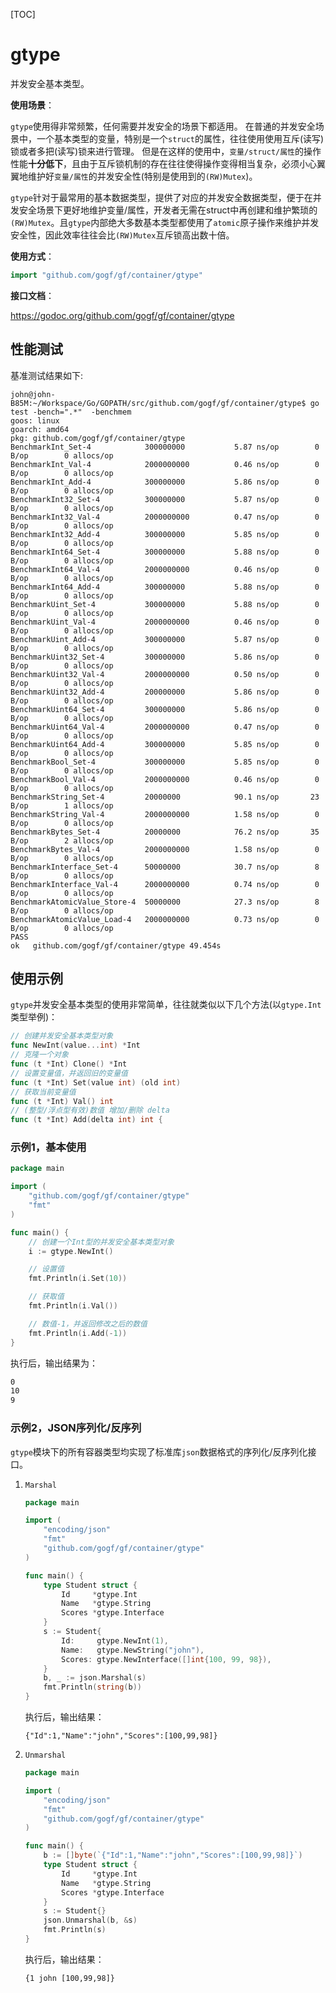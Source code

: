 [TOC]

# gtype

并发安全基本类型。

**使用场景**：

`gtype`使用得非常频繁，任何需要并发安全的场景下都适用。
在普通的并发安全场景中，一个基本类型的变量，特别是一个`struct`的属性，往往使用使用互斥(读写)锁或者多把(读写)锁来进行管理。
但是在这样的使用中，`变量/struct/属性`的操作性能**十分低下**，且由于互斥锁机制的存在往往使得操作变得相当复杂，必须小心翼翼地维护好`变量/属性`的并发安全性(特别是使用到的`(RW)Mutex`)。

`gtype`针对于最常用的基本数据类型，提供了对应的并发安全数据类型，便于在并发安全场景下更好地维护变量/属性，开发者无需在struct中再创建和维护繁琐的`(RW)Mutex`。且`gtype`内部绝大多数基本类型都使用了`atomic`原子操作来维护并发安全性，因此效率往往会比`(RW)Mutex`互斥锁高出数十倍。

**使用方式**：

```go
import "github.com/gogf/gf/container/gtype"
```

**接口文档**：

https://godoc.org/github.com/gogf/gf/container/gtype


## 性能测试

基准测试结果如下:
```shell
john@john-B85M:~/Workspace/Go/GOPATH/src/github.com/gogf/gf/container/gtype$ go test -bench=".*"  -benchmem
goos: linux
goarch: amd64
pkg: github.com/gogf/gf/container/gtype
BenchmarkInt_Set-4            300000000           5.87 ns/op        0 B/op        0 allocs/op
BenchmarkInt_Val-4            2000000000          0.46 ns/op        0 B/op        0 allocs/op
BenchmarkInt_Add-4            300000000           5.86 ns/op        0 B/op        0 allocs/op
BenchmarkInt32_Set-4          300000000           5.87 ns/op        0 B/op        0 allocs/op
BenchmarkInt32_Val-4          2000000000          0.47 ns/op        0 B/op        0 allocs/op
BenchmarkInt32_Add-4          300000000           5.85 ns/op        0 B/op        0 allocs/op
BenchmarkInt64_Set-4          300000000           5.88 ns/op        0 B/op        0 allocs/op
BenchmarkInt64_Val-4          2000000000          0.46 ns/op        0 B/op        0 allocs/op
BenchmarkInt64_Add-4          300000000           5.88 ns/op        0 B/op        0 allocs/op
BenchmarkUint_Set-4           300000000           5.88 ns/op        0 B/op        0 allocs/op
BenchmarkUint_Val-4           2000000000          0.46 ns/op        0 B/op        0 allocs/op
BenchmarkUint_Add-4           300000000           5.87 ns/op        0 B/op        0 allocs/op
BenchmarkUint32_Set-4         300000000           5.86 ns/op        0 B/op        0 allocs/op
BenchmarkUint32_Val-4         2000000000          0.50 ns/op        0 B/op        0 allocs/op
BenchmarkUint32_Add-4         200000000           5.86 ns/op        0 B/op        0 allocs/op
BenchmarkUint64_Set-4         300000000           5.86 ns/op        0 B/op        0 allocs/op
BenchmarkUint64_Val-4         2000000000          0.47 ns/op        0 B/op        0 allocs/op
BenchmarkUint64_Add-4         300000000           5.85 ns/op        0 B/op        0 allocs/op
BenchmarkBool_Set-4           300000000           5.85 ns/op        0 B/op        0 allocs/op
BenchmarkBool_Val-4           2000000000          0.46 ns/op        0 B/op        0 allocs/op
BenchmarkString_Set-4         20000000            90.1 ns/op       23 B/op        1 allocs/op
BenchmarkString_Val-4         2000000000          1.58 ns/op        0 B/op        0 allocs/op
BenchmarkBytes_Set-4          20000000            76.2 ns/op       35 B/op        2 allocs/op
BenchmarkBytes_Val-4          2000000000          1.58 ns/op        0 B/op        0 allocs/op
BenchmarkInterface_Set-4      50000000            30.7 ns/op        8 B/op        0 allocs/op
BenchmarkInterface_Val-4      2000000000          0.74 ns/op        0 B/op        0 allocs/op
BenchmarkAtomicValue_Store-4  50000000            27.3 ns/op        8 B/op        0 allocs/op
BenchmarkAtomicValue_Load-4   2000000000          0.73 ns/op        0 B/op        0 allocs/op
PASS
ok   github.com/gogf/gf/container/gtype 49.454s
```


## 使用示例

`gtype`并发安全基本类型的使用非常简单，往往就类似以下几个方法(以`gtype.Int`类型举例)：

```go
// 创建并发安全基本类型对象
func NewInt(value...int) *Int
// 克隆一个对象
func (t *Int) Clone() *Int
// 设置变量值，并返回旧的变量值
func (t *Int) Set(value int) (old int)
// 获取当前变量值
func (t *Int) Val() int
// (整型/浮点型有效)数值 增加/删除 delta
func (t *Int) Add(delta int) int {
```

### 示例1，基本使用

```go
package main

import (
    "github.com/gogf/gf/container/gtype"
    "fmt"
)

func main() {
    // 创建一个Int型的并发安全基本类型对象
    i := gtype.NewInt()

    // 设置值
    fmt.Println(i.Set(10))

    // 获取值
    fmt.Println(i.Val())

    // 数值-1，并返回修改之后的数值
    fmt.Println(i.Add(-1))
}
```

执行后，输出结果为：
```html
0
10
9
```
### 示例2，JSON序列化/反序列
`gtype`模块下的所有容器类型均实现了标准库`json`数据格式的序列化/反序列化接口。
1. `Marshal`
    ```go
    package main

    import (
        "encoding/json"
        "fmt"
        "github.com/gogf/gf/container/gtype"
    )

    func main() {
        type Student struct {
            Id     *gtype.Int
            Name   *gtype.String
            Scores *gtype.Interface
        }
        s := Student{
            Id:     gtype.NewInt(1),
            Name:   gtype.NewString("john"),
            Scores: gtype.NewInterface([]int{100, 99, 98}),
        }
        b, _ := json.Marshal(s)
        fmt.Println(string(b))
    }
    ```
    执行后，输出结果：
    ```
    {"Id":1,"Name":"john","Scores":[100,99,98]}
    ```
1. `Unmarshal`
    ```go
    package main

    import (
        "encoding/json"
        "fmt"
        "github.com/gogf/gf/container/gtype"
    )

    func main() {
        b := []byte(`{"Id":1,"Name":"john","Scores":[100,99,98]}`)
        type Student struct {
            Id     *gtype.Int
            Name   *gtype.String
            Scores *gtype.Interface
        }
        s := Student{}
        json.Unmarshal(b, &s)
        fmt.Println(s)
    }
    ```
    执行后，输出结果：
    ```
    {1 john [100,99,98]}
    ```
